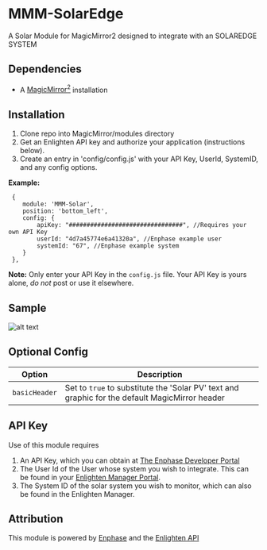 # MMM-SolarEdge
A Solar Module for MagicMirror2 designed to integrate with an SOLAREDGE SYSTEM 

## Dependencies
  * A [MagicMirror<sup>2</sup>](https://github.com/MichMich/MagicMirror) installation

## Installation
  1. Clone repo into MagicMirror/modules directory
  2. Get an Enlighten API key and authorize your application (instructions below).
  3. Create an entry in 'config/config.js' with your API Key, UserId, SystemID, and any config options.

 **Example:**
```
 {
    module: 'MMM-Solar',
	position: 'bottom_left',
	config: {
		apiKey: "################################", //Requires your own API Key
		userId: "4d7a45774e6a41320a", //Enphase example user
		systemId: "67", //Enphase example system
	}
 },
```
**Note:** Only enter your API Key in the `config.js` file. Your API Key is yours alone, _do not_ post or use it elsewhere.

## Sample
![alt text](https://github.com/tkrywit/MMM-Solar/blob/master/AppSample.PNG "Example")

## Optional Config
| **Option** | **Description** |
| --- | --- |
| `basicHeader` | Set to `true` to substitute the 'Solar PV' text and graphic for the default MagicMirror header |

## API Key
Use of this module requires
  1. An API Key, which you can obtain at [The Enphase Developer Portal](https://developer.enphase.com/)
  2. The User Id of the User whose system you wish to integrate. This can be found in your [Enlighten Manager Portal](https://enlighten.enphaseenergy.com/).
  3. The System ID of the solar system you wish to monitor, which can also be found in the Enlighten Manager.

## Attribution
This module is powered by [Enphase](http://enphase.com/ "Enphase Homepage") and the [Enlighten API](https://developer.enphase.com/ "Enlighten API")
